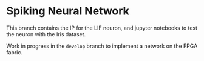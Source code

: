# Spiking Neural Network

This branch contains the IP for the LIF neuron, and jupyter notebooks to test the neuron with the Iris dataset.

Work in progress in the `develop` branch to implement a network on the FPGA fabric.